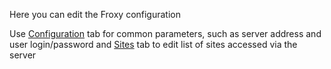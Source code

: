 <script src="/js/api.js" defer> </script>
<script src="/js/home.js" defer> </script>

Here you can edit the Froxy configuration

Use <a href="/conf/">Configuration</a> tab for common
parameters, such as server address and user login/password
and <a href="/sites/">Sites</a> tab to edit list of sites accessed
via the server

